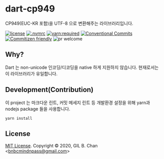 # dart-cp949

CP949(EUC-KR 포함)을 UTF-8 으로 변환해주는 라이브러리입니다.

[![license](https://img.shields.io/badge/license-MIT-ff4081.svg?style=flat-square&labelColor=black)](./LICENSE)
[![.nvmrc](https://img.shields.io/badge/.nvmrc-14-00e676.svg?style=flat-square&labelColor=black)](./.nvmrc)
[![yarn:required](https://img.shields.io/badge/yarn-required-aeea00.svg?style=flat-square&labelColor=black)](https://yarnpkg.com/en/)
[![Conventional Commits](https://img.shields.io/badge/Conventional%20Commits-1.0.0-ffab00.svg?style=flat-square&labelColor=black)](https://conventionalcommits.org)
[![Commitizen friendly](https://img.shields.io/badge/Commitizen-cz_conventional_changelog-dd2c00.svg?style=flat-square&labelColor=black)](http://commitizen.github.io/cz-cli/)
![pr welcome](https://img.shields.io/badge/PRs-welcome-09FF33.svg?style=flat-square&labelColor=black)

## Why?

Dart 는 non-unicode 인코딩/디코딩을 native 하게 지원하지 않습니다.
현재로서는 이 라이브러리가 유일합니다.

## Development(Contribution)

이 project 는 마크다운 린트, 커밋 메세지 린트 등 개발환경 설정을 위해 yarn과 nodejs package 들을 사용합니다.

```shell
yarn install
```

## License

[MIT License](LICENSE). Copyright &copy; 2020, GIL B. Chan <[bnbcmindnpass@gmail.com](mailto:bnbcmindnpass@gmail.com)>
